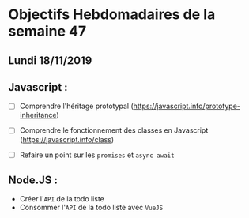 # Objectifs Hebdomadaires de la semaine 47

## Lundi 18/11/2019


## Javascript :

* [ ] Comprendre l'héritage prototypal (https://javascript.info/prototype-inheritance)
* [ ] Comprendre le fonctionnement des classes en Javascript (https://javascript.info/class)
* [ ] Refaire un point sur les `promises` et `async await`



## Node.JS :

* Créer l'`API` de la todo liste 
* Consommer l'`API` de la todo liste avec `VueJS`
